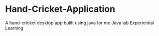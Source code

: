 # Hand-Cricket-Application
A hand-cricket desktop app buiilt using java for me Java lab Experiential Learning
